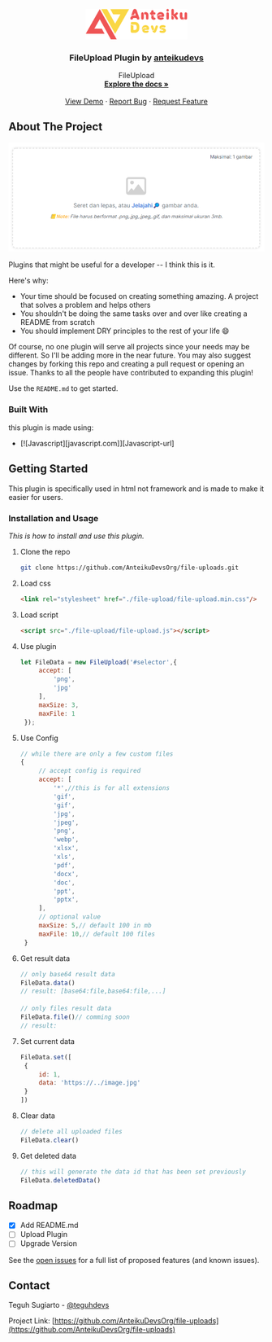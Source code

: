 
<!-- PROJECT LOGO -->
<br />
<div align="center">
  <a href="https://github.com/AnteikuDevsOrg/file-uploads">
    <img src="src/logo.png" alt="Logo" width="200">
  </a>

  <h3 align="center">FileUpload Plugin by <a href="https://github.com/AnteikuDevs">anteikudevs</a></h3>

  <p align="center">
    FileUpload
    <br />
    <a href="#getting-started"><strong>Explore the docs »</strong></a>
    <br />
    <br />
    <a href="https://github.com/AnteikuDevsOrg/file-uploads/demo">View Demo</a>
    ·
    <a href="https://github.com/AnteikuDevsOrg/file-uploads/issues">Report Bug</a>
    ·
    <a href="https://github.com/AnteikuDevsOrg/file-uploads/issues">Request Feature</a>
  </p>
</div>

<!-- ABOUT THE PROJECT -->
## About The Project

[![Preview][product-screenshot]](https://example.com)

Plugins that might be useful for a developer -- I think this is it.

Here's why:
* Your time should be focused on creating something amazing. A project that solves a problem and helps others
* You shouldn't be doing the same tasks over and over like creating a README from scratch
* You should implement DRY principles to the rest of your life :smile:

Of course, no one plugin will serve all projects since your needs may be different. So I'll be adding more in the near future. You may also suggest changes by forking this repo and creating a pull request or opening an issue. Thanks to all the people have contributed to expanding this plugin!

Use the `README.md` to get started.



### Built With

this plugin is made using:

* [![Javascript][javascript.com]][Javascript-url]



<!-- GETTING STARTED -->
## Getting Started

This plugin is specifically used in html not framework and is made to make it easier for users.<br>

### Installation and Usage

_This is how to install and use this plugin._

1. Clone the repo

   ```sh
   git clone https://github.com/AnteikuDevsOrg/file-uploads.git
   ```
2. Load css

   ```html
   <link rel="stylesheet" href="./file-upload/file-upload.min.css"/>
   ```
2. Load script

   ```html
   <script src="./file-upload/file-upload.js"></script>
   ```
3. Use plugin

   ```js
   let FileData = new FileUpload('#selector',{
        accept: [
            'png',
            'jpg'
        ],
        maxSize: 3,
        maxFile: 1
    });
   ```
4. Use Config

   ```js
   // while there are only a few custom files
   {
        // accept config is required
        accept: [
            '*',//this is for all extensions
            'gif',
            'gif',
            'jpg',
            'jpeg',
            'png',
            'webp',
            'xlsx',
            'xls',
            'pdf',
            'docx',
            'doc',
            'ppt',
            'pptx',
        ],
        // optional value
        maxSize: 5,// default 100 in mb
        maxFile: 10,// default 100 files
    }
   ```
5. Get result data

   ```js
   // only base64 result data
   FileData.data()
   // result: [base64:file,base64:file,...]

   // only files result data
   FileData.file()// comming soon
   // result: 
   ```
   <!-- beta -->
6. Set current data

   ```js
   FileData.set([
    {
        id: 1,
        data: 'https://../image.jpg'
    }
   ])
   ```
7. Clear data

   ```js
   // delete all uploaded files
   FileData.clear()
   ```
8. Get deleted data

   ```js
   // this will generate the data id that has been set previously
   FileData.deletedData()
   ```


<!-- ROADMAP -->
## Roadmap

- [x] Add README.md
- [ ] Upload Plugin
- [ ] Upgrade Version

See the [open issues](https://github.com/AnteikuDevsOrg/file-uploads/issues) for a full list of proposed features (and known issues).

<!-- CONTACT -->
## Contact

Teguh Sugiarto - [@teguhdevs](https://instagram.com/teguhdevs)

Project Link: [https://github.com/AnteikuDevsOrg/file-uploads](https://github.com/AnteikuDevsOrg/file-uploads)


[product-screenshot]: src/highlight.png